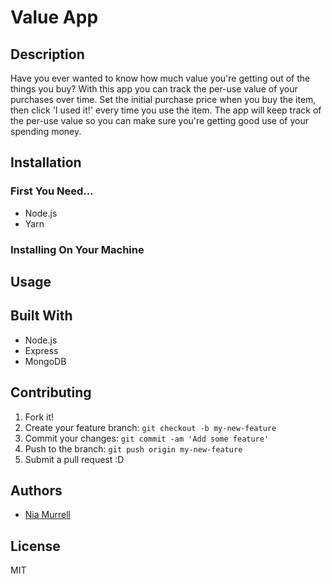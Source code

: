 # Value App

## Description

Have you ever wanted to know how much value you're getting out of the things you buy? With this app you can track the per-use value of your purchases over time. Set the initial purchase price when you buy the item, then click 'I used it!' every time you use the item. The app will keep track of the per-use value so you can make sure you're getting good use of your spending money.

## Installation

### First You Need...
* Node.js
* Yarn

### Installing On Your Machine

## Usage

## Built With
* Node.js
* Express
* MongoDB

## Contributing
1. Fork it!
2. Create your feature branch: `git checkout -b my-new-feature`
3. Commit your changes: `git commit -am 'Add some feature'`
4. Push to the branch: `git push origin my-new-feature`
5. Submit a pull request :D

## Authors
* [Nia Murrell](https://github.com/niamurrell)

## License

MIT
